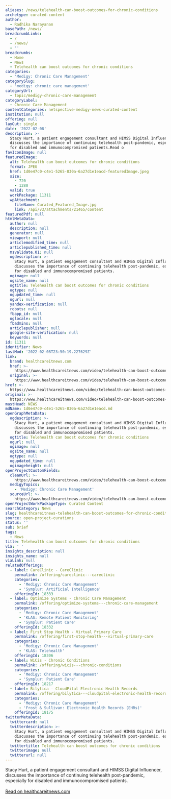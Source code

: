 ```yaml
---
aliases: /news/telehealth-can-boost-outcomes-for-chronic-conditions
archetype: curated-content
author:
  - Radhika Narayanan
basePath: /news/
breadcrumbLinks:
  - /
  - /news/
  - ''
breadcrumbs:
  - Home
  - News
  - Telehealth can boost outcomes for chronic conditions
categories:
  - 'Medigy: Chronic Care Management'
categorySlug:
  - 'medigy: chronic care management'
categoryUrl:
  - topic/medigy-chronic-care-management
categoryLabel:
  - Chronic Care Management
contentCategories: netspective-medigy-news-curated-content
institution: null
offering: null
layOut: single
date: '2022-02-08'
description: >-
  Stacy Hurt, a patient engagement consultant and HIMSS Digital Influencer,
  discusses the importance of continuing telehealth post-pandemic, especially
  for disabled and immunocompromised patients.Read o
favIconImage: null
featuredImage:
  alt: Telehealth can boost outcomes for chronic conditions
  format: JPEG
  href: 1d0e47c0-c4e1-5265-830a-6a27d1e1eacd-featuredImage.jpeg
  size:
    - 720
    - 1280
  valid: true
  workPackage: 11311
  wpAttachment:
    fileName: Curated_Featured_Image.jpg
    link: /api/v3/attachments/21465/content
featuredPdf: null
htmlMetaData:
  author: null
  description: null
  generator: null
  viewport: null
  articlemodified_time: null
  articlepublished_time: null
  msvalidate.01: null
  ogdescription: >-
    Stacy Hurt, a patient engagement consultant and HIMSS Digital Influencer,
    discusses the importance of continuing telehealth post-pandemic, especially
    for disabled and immunocompromised patients.
  ogimage: null
  ogsite_name: null
  ogtitle: Telehealth can boost outcomes for chronic conditions
  ogtype: null
  ogupdated_time: null
  ogurl: null
  yandex-verification: null
  robots: null
  fbapp_id: null
  oglocale: null
  fbadmins: null
  articlepublisher: null
  google-site-verification: null
  keywords: null
id: 11311
identifier: News
lastMod: '2022-02-08T23:50:19.227629Z'
link:
  brand: healthcareitnews.com
  href: >-
    https://www.healthcareitnews.com/video/telehealth-can-boost-outcomes-chronic-conditions
  original: >-
    https://www.healthcareitnews.com/video/telehealth-can-boost-outcomes-chronic-conditions
href: >-
  https://www.healthcareitnews.com/video/telehealth-can-boost-outcomes-chronic-conditions
original: >-
  https://www.healthcareitnews.com/video/telehealth-can-boost-outcomes-chronic-conditions
mastHead: NEWS
mdName: 1d0e47c0-c4e1-5265-830a-6a27d1e1eacd.md
openGraphMetaData:
  ogdescription: >-
    Stacy Hurt, a patient engagement consultant and HIMSS Digital Influencer,
    discusses the importance of continuing telehealth post-pandemic, especially
    for disabled and immunocompromised patients.
  ogtitle: Telehealth can boost outcomes for chronic conditions
  ogurl: null
  ogimage: null
  ogsite_name: null
  ogtype: null
  ogupdated_time: null
  ogimageheight: null
openProjectCustomFields:
  cleanUrl: >-
    https://www.healthcareitnews.com/video/telehealth-can-boost-outcomes-chronic-conditions
  medigyTopics:
    - 'Medigy: Chronic Care Management'
  sourceUrl: >-
    https://www.healthcareitnews.com/video/telehealth-can-boost-outcomes-chronic-conditions
openProjectWorkPackageType: Curated Content
searchCategory: News
slug: healthcareitnews-telehealth-can-boost-outcomes-for-chronic-conditions
source: open-project-curations
status: ''
sub: brief
tags:
  - News
title: Telehealth can boost outcomes for chronic conditions
via: ' '
insights_description: null
insights_name: null
viaLink: null
relatedOfferings:
  - label: CareClinic - CareClinic
    permalink: /offering/careclinic---careclinic
    categories:
      - 'Medigy: Chronic Care Management'
      - 'Symplur: Artificial Intelligence'
    offeringId: 18333
  - label: Optimize Systems - Chronic Care Management
    permalink: /offering/optimize-systems---chronic-care-management
    categories:
      - 'Medigy: Chronic Care Management'
      - 'KLAS: Remote Patient Monitoring'
      - 'Symplur: Patient Care'
    offeringId: 18332
  - label: First Stop Health - Virtual Primary Care
    permalink: /offering/first-stop-health---virtual-primary-care
    categories:
      - 'Medigy: Chronic Care Management'
      - 'KLAS: Telehealth'
    offeringId: 18306
  - label: WiCis - Chronic Conditions
    permalink: /offering/wicis---chronic-conditions
    categories:
      - 'Medigy: Chronic Care Management'
      - 'Symplur: Patient Care'
    offeringId: 18217
  - label: Bilytica - CloudPital Electronic Health Records
    permalink: /offering/bilytica---cloudpital-electronic-health-records
    categories:
      - 'Medigy: Chronic Care Management'
      - 'Frost & Sullivan: Electronic Health Records (EHRs)'
    offeringId: 18175
twitterMetaData:
  twittercard: null
  twitterdescription: >-
    Stacy Hurt, a patient engagement consultant and HIMSS Digital Influencer,
    discusses the importance of continuing telehealth post-pandemic, especially
    for disabled and immunocompromised patients.
  twittertitle: Telehealth can boost outcomes for chronic conditions
  twitterimage: null
  twitterurl: null
---
```

<p>Stacy Hurt, a patient engagement consultant and HIMSS Digital Influencer, discusses the importance of continuing telehealth post-pandemic, especially for disabled and immunocompromised patients.<br/><br/><a target="_blank" href=https://www.healthcareitnews.com/video/telehealth-can-boost-outcomes-chronic-conditions>Read on healthcareitnews.com</a></p>